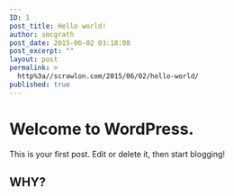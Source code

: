 ```yaml
---
ID: 1
post_title: Hello world!
author: smcgrath
post_date: 2015-06-02 03:18:08
post_excerpt: ""
layout: post
permalink: >
  http%3a//scrawlon.com/2015/06/02/hello-world/
published: true
---
```

# Welcome to WordPress.

This is your first post. Edit or delete it, then start blogging!

## WHY?
